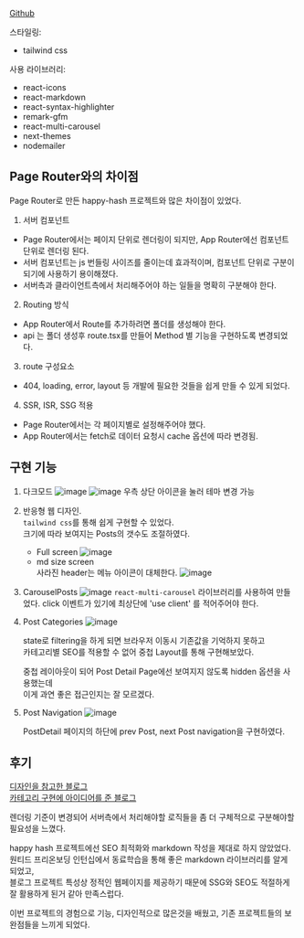 [Github](https://github.com/DoDevet/my-blog)

스타일링:

- tailwind css

사용 라이브러리:

- react-icons
- react-markdown
- react-syntax-highlighter
- remark-gfm
- react-multi-carousel
- next-themes
- nodemailer

## Page Router와의 차이점

Page Router로 만든 happy-hash 프로젝트와 많은 차이점이 있었다.

1. 서버 컴포넌트

- Page Router에서는 페이지 단위로 렌더링이 되지만, App Router에선 컴포넌트 단위로 렌더링 된다.
- 서버 컴포넌트는 js 번들링 사이즈를 줄이는데 효과적이며, 컴포넌트 단위로 구분이 되기에 사용하기 용이해졌다.
- 서버측과 클라이언트측에서 처리해주어야 하는 일들을 명확히 구분해야 한다.

2. Routing 방식

- App Router에서 Route를 추가하려면 폴더를 생성해야 한다.
- api 는 폴더 생성후 route.tsx를 만들어 Method 별 기능을 구현하도록 변경되었다.

3. route 구성요소

- 404, loading, error, layout 등 개발에 필요한 것들을 쉽게 만들 수 있게 되었다.

4. SSR, ISR, SSG 적용

- Page Router에서는 각 페이지별로 설정해주어야 했다.
- App Router에서는 fetch로 데이터 요청시 cache 옵션에 따라 변경됨.

## 구현 기능

1. 다크모드
   ![image](/images/blogImages/darkmode-2.png)
   ![image](/images/blogImages/darkmode-1.png)
   우측 상단 아이콘을 눌러 테마 변경 가능

2. 반응형 웹 디자인.  
   `tailwind css`를 통해 쉽게 구현할 수 있었다.  
   크기에 따라 보여지는 Posts의 갯수도 조절하였다.

   - Full screen
     ![image](/images/blogImages/responsive-web-1.png)
   - md size screen  
     사라진 header는 메뉴 아이콘이 대체한다.
     ![image](/images/blogImages/responsive-web-2.png)

3. CarouselPosts
   ![image](/images/blogImages/carousel.png)
   `react-multi-carousel` 라이브러리를 사용하여 만들었다.
   click 이벤트가 있기에 최상단에 'use client' 를 적어주어야 한다.

4. Post Categories
   ![image](/images/blogImages/categories.png)

   state로 filtering을 하게 되면 브라우저 이동시 기존값을 기억하지 못하고  
   카테고리별 SEO를 적용할 수 없어 중첩 Layout를 통해 구현해보았다.

   중첩 레이아웃이 되어 Post Detail Page에선 보여지지 않도록 hidden 옵션을 사용했는데  
   이게 과연 좋은 접근인지는 잘 모르겠다.

5. Post Navigation
   ![image](/images/blogImages/post-navi.png)

   PostDetail 페이지의 하단에 prev Post, next Post navigation을 구현하였다.

## 후기

[디자인을 참고한 블로그](https://www.craftz.dog/)  
[카테고리 구현에 아이디어를 준 블로그](https://www.braydoncoyer.dev/)

렌더링 기준이 변경되어 서버측에서 처리해야할 로직들을 좀 더 구체적으로 구분해야할 필요성을 느꼈다.

happy hash 프로젝트에선 SEO 최적화와 markdown 작성을 제대로 하지 않았었다.  
원티드 프리온보딩 인턴십에서 동료학습을 통해 좋은 markdown 라이브러리를 알게 되었고,  
블로그 프로젝트 특성상 정적인 웹페이지를 제공하기 때문에 SSG와 SEO도 적절하게 잘 활용하게 된거 같아 만족스럽다.

이번 프로젝트의 경험으로 기능, 디자인적으로 많은것을 배웠고, 기존 프로젝트들의 보완점들을 느끼게 되었다.
